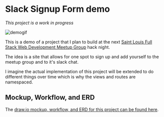 # Slack Signup Form demo

*This project is a work in progress*

![demogif]()

This is a demo of a project that I plan to build at the next [Saint Louis Full Stack Web Development Meetup Group](http://www.meetup.com/SaintLouis_FullStack_WebDevelopment/) hack night.

The idea is a site that allows for one spot to sign up and add yourself to the meetup group and to it's slack chat. 

I imagine the actual implementation of this project will be extended to do different things over time which is why the views and routes are namespaced.

## Mockup, Workflow, and ERD

The [draw.io mockup, workflow, and ERD for this project can be found here](https://drive.google.com/file/d/0Bxhfk2Nciu7jSnBfeVBVUnBWYUU/view?usp=sharing).